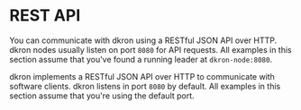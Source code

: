 # REST API

You can communicate with dkron using a RESTful JSON API over HTTP. dkron nodes usually listen on port `8080` for API requests. All examples in this section assume that you've found a running leader at `dkron-node:8080`.

dkron implements a RESTful JSON API over HTTP to communicate with software clients. dkron listens in port `8080` by default. All examples in this section assume that you're using the default port.

